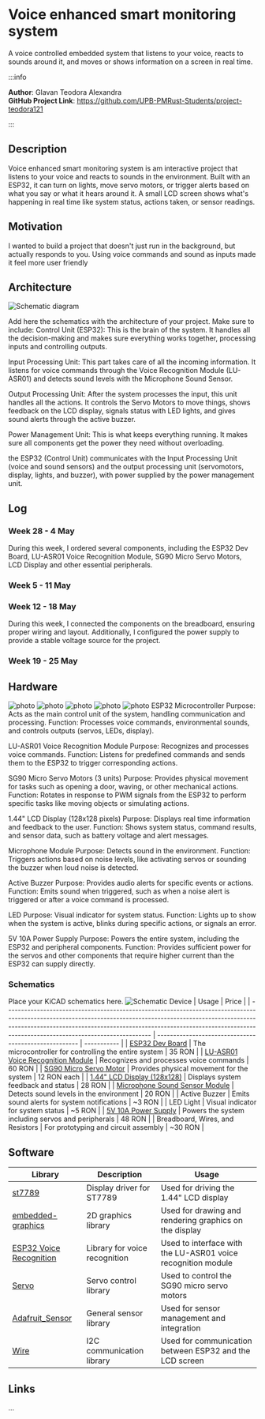 # Voice enhanced smart monitoring system
A voice controlled embedded system that listens to your voice, reacts to sounds around it, 
and moves or shows information on a screen in real time.


:::info 

**Author**: Glavan Teodora Alexandra \
**GitHub Project Link**: https://github.com/UPB-PMRust-Students/project-teodora121

:::

## Description

Voice enhanced smart monitoring system is am interactive project that listens to your
voice and reacts to sounds in the environment. Built with an ESP32, it can turn on lights, move servo motors,
or trigger alerts based on what you say or what it hears around it. A small LCD screen shows what's happening 
in real time like system status, actions taken, or sensor readings. 

## Motivation

I wanted to build a project that doesn't just run in the background, but actually responds to you.
Using voice commands and sound as inputs made it feel more user friendly
## Architecture 
![Schematic diagram](schema.webp)

Add here the schematics with the architecture of your project. Make sure to include:
Control Unit (ESP32): This is the brain of the system. 
It handles all the decision-making and makes sure everything works together,
 processing inputs and controlling outputs.

Input Processing Unit: This part takes care of all the incoming information. 
It listens for voice commands through the Voice Recognition Module (LU-ASR01)
 and detects sound levels with the Microphone Sound Sensor.

Output Processing Unit: After the system processes the input, 
this unit handles all the actions. It controls the Servo Motors to move things, 
shows feedback on the LCD display, signals status with LED lights, and gives sound alerts
 through the active buzzer.

Power Management Unit: This is what keeps everything running.
 It makes sure all components get the power they need without overloading. 

the ESP32 (Control Unit) communicates with the Input Processing Unit (voice and sound sensors)
 and the output processing unit (servomotors, display, lights, and buzzer), 
with power supplied by the power management unit.

## Log

<!-- write your progress here every week -->

### Week 28 - 4 May
During this week, I ordered several components, including the ESP32 Dev Board, 
LU-ASR01 Voice Recognition Module, SG90 Micro Servo Motors, LCD Display and other essential peripherals.

### Week 5 - 11 May

### Week 12 - 18 May
During this week, I connected the components on the breadboard, ensuring proper wiring and layout. Additionally, I configured the power supply to provide a stable voltage source for the project.
### Week 19 - 25 May

## Hardware

![photo](./poza1_5856942353917528793_y.webp)
![photo](./poza2_5856942353917528790_y.webp)
![photo](./poza3_5856942353917528792_y.webp)
![photo](./poza4_5856942353917528794_y.webp)
![photo](./poza5_5856942353917528791_y.webp)
ESP32 Microcontroller
Purpose: Acts as the main control unit of the system, handling communication and processing.
Function: Processes voice commands, environmental sounds, and controls outputs (servos, LEDs, display).

LU-ASR01 Voice Recognition Module
Purpose: Recognizes and processes voice commands.
Function: Listens for predefined commands and sends them to the ESP32 to trigger corresponding actions.

SG90 Micro Servo Motors (3 units)
Purpose: Provides physical movement for tasks such as opening a door, waving, or other mechanical actions.
Function: Rotates in response to PWM signals from the ESP32 to perform specific tasks like moving objects or simulating actions.

1.44" LCD Display (128x128 pixels)
Purpose: Displays real time information and feedback to the user.
Function: Shows system status, command results, and sensor data, such as battery voltage and alert messages.

Microphone Module
Purpose: Detects sound in the environment.
Function: Triggers actions based on noise levels, like activating servos or sounding the buzzer when loud noise is detected.

Active Buzzer
Purpose: Provides audio alerts for specific events or actions.
Function: Emits sound when triggered, such as when a noise alert is triggered or after a voice command is processed.

LED
Purpose: Visual indicator for system status.
Function: Lights up to show when the system is active, blinks during specific actions, or signals an error.

5V 10A Power Supply
Purpose: Powers the entire system, including the ESP32 and peripheral components.
Function: Provides sufficient power for the servos and other components that require higher current than the ESP32 can
 supply directly.

### Schematics

Place your KiCAD schematics here.
![Schematic](./Tema.svg)
Device                                                                                                                                                                                                                                                                                   | Usage                                                 | Price       |
| ---------------------------------------------------------------------------------------------------------------------------------------------------------------------------------------------------------------------------------------------------------------------------------------- | ----------------------------------------------------- | ----------- |
| [ESP32 Dev Board](https://www.optimusdigital.ro/ro/placi-cu-bluetooth/4371-placa-de-dezvoltare-esp32-cu-wifi-i-bluetooth-42.html?search_query=Placa+de+Dezvoltare+ESP32+cu+WiFi+%C8%99i+Bluetooth+4.2&results=8)                                                                         | The microcontroller for controlling the entire system | 35 RON      |
| [LU-ASR01 Voice Recognition Module](https://www.bitmi.ro/electronica/modul-control-si-recunoastere-vocala-lu-asr01-11724.html)                                                                                                                                                           | Recognizes and processes voice commands               | 60 RON      |
| [SG90 Micro Servo Motor](https://www.optimusdigital.ro/ro/motoare-servomotoare/2261-micro-servo-motor-sg90-180.html?search_query=sg90&results=11)                                                                                                                                        | Provides physical movement for the system             | 12 RON each |
| [1.44" LCD Display (128x128)](https://www.optimusdigital.ro/ro/optoelectronice-lcd-uri/870-modul-lcd-144.html?search_query=Modul+LCD+&results=75)                                                                                                                                        | Displays system feedback and status                   | 28 RON      |
| [Microphone Sound Sensor Module](https://www.bitmi.ro/module-electronice/modul-microfon-omnidirectional-interfata-i2s-mems-inmp441-11003.html)                                                                                                                                           | Detects sound levels in the environment               | 20 RON      |
| Active Buzzer                                                                                                                                                                                                                                                                            | Emits sound alerts for system notifications           | \~3 RON     |
| LED Light                                                                                                                                                                                                                                                                                | Visual indicator for system status                    | \~5 RON     |
| [5V 10A Power Supply](https://www.optimusdigital.ro/ro/surse-ac-dc-de-5-v/1954-sursa-de-tensiune-in-comutaie-5v-10a-50-w.html?gad_source=1&gbraid=0AAAAADv-p3Dg__41yAUeaPE-WMaZW2eL1&gclid=Cj0KCQjw8cHABhC-ARIsAJnY12zTEaDCe_jSSaqTaDOfScAuEuKvbNz_lI9bVrTfbC1PiLDe_R3NVFAaAjkzEALw_wcB) | Powers the system including servos and peripherals    | 48 RON      |
| Breadboard, Wires, and Resistors                                                                                                                                                                                                                                                         | For prototyping and circuit assembly                  | \~30 RON    |

## Software


| Library                                                                     | Description                   | Usage                                                        |
| --------------------------------------------------------------------------- | ----------------------------- | ------------------------------------------------------------ |
| [st7789](https://github.com/almindor/st7789)                                | Display driver for ST7789     | Used for driving the 1.44" LCD display                       |
| [embedded-graphics](https://github.com/embedded-graphics/embedded-graphics) | 2D graphics library           | Used for drawing and rendering graphics on the display       |
| [ESP32 Voice Recognition](https://github.com/VoiceRecognition/ESP32)        | Library for voice recognition | Used to interface with the LU-ASR01 voice recognition module |
| [Servo](https://www.arduino.cc/en/Reference/Servo)                          | Servo control library         | Used to control the SG90 micro servo motors                  |
| [Adafruit\_Sensor](https://github.com/adafruit/Adafruit_Sensor)             | General sensor library        | Used for sensor management and integration                   |
| [Wire](https://www.arduino.cc/en/Reference/Wire)                            | I2C communication library     | Used for communication between ESP32 and the LCD screen      |

## Links

<!-- Add a few links that inspired you and that you think you will use for your project -->


...
